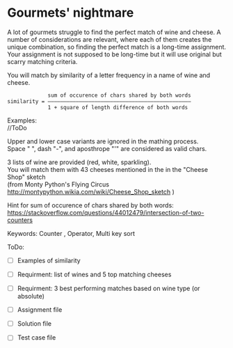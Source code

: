 # Gourmets' nightmare

A lot of gourmets struggle to find the perfect match of wine and cheese. 
A number of considerations are relevant, where each of them creates 
the unique combination, so finding the perfect match is a long-time assignment.  
Your assignment is not supposed to be long-time but it will use original but
scarry matching criteria.

You will match by similarity of a letter frequency in a name of wine and cheese.

                 sum of occurence of chars shared by both words
    similarity = ――――――――――――――――――――――――――――――――――――――――――――――
                 1 + square of length difference of both words

Examples:  
//ToDo

Upper and lower case variants are ignored in the mathing process.  
Space " ", dash "-", and aposthrope "'" are considered as valid chars.

3 lists of wine are provided (red, white, sparkling).  
You will match them with 43 cheeses mentioned in the in the "Cheese Shop" sketch  
(from Monty Python's Flying Circus  
http://montypython.wikia.com/wiki/Cheese_Shop_sketch )

Hint for sum of occurence of chars shared by both words:  
https://stackoverflow.com/questions/44012479/intersection-of-two-counters

Keywords: Counter , Operator, Multi key sort

ToDo:
- [ ] Examples of similarity
- [ ] Requirment: list of wines and 5 top matching cheeses
- [ ] Requirment: 3 best performing matches based on wine type (or absolute)
- [ ] Assignment file
- [ ] Solution file
- [ ] Test case file


